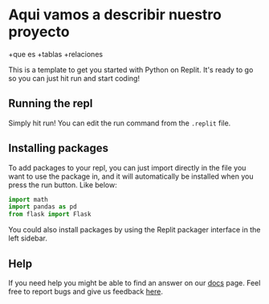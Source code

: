 # Aqui vamos a describir nuestro proyecto
+que es
+tablas
+relaciones

This is a template to get you started with Python on Replit. It's ready to go so you can just hit run and start coding!

## Running the repl

Simply hit run! You can edit the run command from the `.replit` file.

## Installing packages

To add packages to your repl, you can just import directly in the file you want to use the package in, and it will automatically be installed when you press the run button. Like below:
```python
import math
import pandas as pd
from flask import Flask
```

You could also install packages by using the Replit packager interface in the left sidebar.

## Help

If you need help you might be able to find an answer on our [docs](https://docs.replit.com) page. Feel free to report bugs and give us feedback [here](https://replit.com/support).